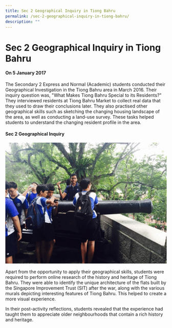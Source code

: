 ```yaml
---
title: Sec 2 Geographical Inquiry in Tiong Bahru
permalink: /sec-2-geographical-inquiry-in-tiong-bahru/
description: ""
---
```


Sec 2 Geographical Inquiry in Tiong Bahru
=========================================

#### On 5 January 2017

The Secondary 2 Express and Normal (Academic) students conducted their Geographical Investigation in the Tiong Bahru area in March 2016. Their inquiry question was, "What Makes Tiong Bahru Special to its Residents?" They interviewed residents at Tiong Bahru Market to collect real data that they used to draw their conclusions later. They also practised other geographical skills such as sketching the changing housing landscape of the area, as well as conducting a land-use survey. These tasks helped students to understand the changing resident profile in the area.




#### Sec 2 Geographical Inquiry
![](/images/Geog.gif)







Apart from the opportunity to apply their geographical skills, students were required to perform online research of the history and heritage of Tiong Bahru. They were able to identify the unique architecture of the flats built by the Singapore Improvement Trust (SIT) after the war, along with the various murals depicting interesting features of Tiong Bahru. This helped to create a more visual experience. 

In their post-activity reflections, students revealed that the experience had taught them to appreciate older neighbourhoods that contain a rich history and heritage.